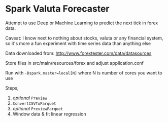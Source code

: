 Spark Valuta Forecaster
=====

Attempt to use Deep or Machine Learning to predict the next tick in forex data.

Caveat: I know next to nothing about stocks, valuta or any financial system, so it's more a fun experiment with time series data than anything else

Data downloaded from:
http://www.forextester.com/data/datasources

Store files in src/main/resources/forex and adjust application.conf


Run with `-Dspark.master=local[N]` where N is number of cores you want to use

Steps,
1. *optional* `Preview`
2. `ConvertCSVToParquet`
3. *optional* `PreviewParquet`
4. Window data & fit linear regression